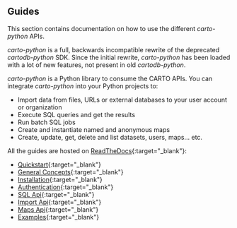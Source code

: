 ## Guides

This section contains documentation on how to use the different _carto-python_ APIs.

_carto-python_ is a full, backwards incompatible rewrite of the deprecated _cartodb-python_ SDK. Since the initial rewrite, _carto-python_ has been loaded with a lot of new features, not present in old _cartodb-python_.

_carto-python_ is a Python library to consume the CARTO APIs. You can integrate _carto-python_ into your Python projects to:

* Import data from files, URLs or external databases to your user account or organization
* Execute SQL queries and get the results
* Run batch SQL jobs
* Create and instantiate named and anonymous maps
* Create, update, get, delete and list datasets, users, maps…
etc.

All the guides are hosted on [ReadTheDocs](https://carto-python.readthedocs.io/en/latest){:target="_blank"}:

* [Quickstart](https://_carto-python_.readthedocs.io/en/latest/quickstart.html){:target="_blank"}
* [General Concepts](https://_carto-python_.readthedocs.io/en/latest/general_concepts.html){:target="_blank"}
* [Installation](https://_carto-python_.readthedocs.io/en/latest/installation.html){:target="_blank"}
* [Authentication](https://_carto-python_.readthedocs.io/en/latest/authentication.html){:target="_blank"}
* [SQL Api](https://_carto-python_.readthedocs.io/en/latest/sql_api.html){:target="_blank"}
* [Import Api](https://_carto-python_.readthedocs.io/en/latest/import_api.html){:target="_blank"}
* [Maps Api](https://_carto-python_.readthedocs.io/en/latest/maps_api.html){:target="_blank"}
* [Examples](https://_carto-python_.readthedocs.io/en/latest/examples.html){:target="_blank"}